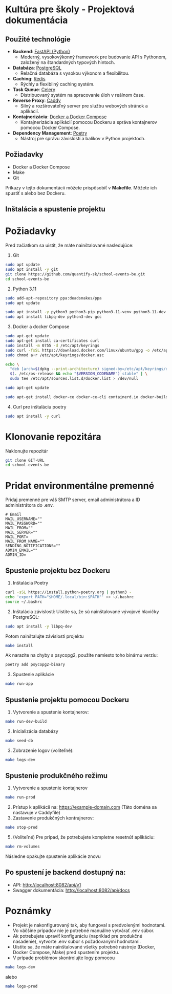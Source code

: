 # Kultúra pre školy - Projektová dokumentácia

## Použité technológie

- **Backend**: [FastAPI (Python)](https://fastapi.tiangolo.com)
  - Moderný, vysokovýkonný framework pre budovanie API s Pythonom, založený na štandardných typových hintoch.
- **Databáza**: [PostgreSQL](https://www.postgresql.org/docs/)
  - Relačná databáza s vysokou výkonom a flexibilitou.
- **Caching**: [Redis](https://redis.io/docs/latest/)
  - Rýchly a flexibilný caching systém.
- **Task Queue**: [Celery](https://docs.celeryq.dev/en/stable/#)
  - Distribuovaný systém na spracovanie úloh v reálnom čase.
- **Reverse Proxy**: [Caddy](https://caddyserver.com/docs/)
  - Silný a rozširovateľný server pre službu webových stránok a aplikácií.
- **Kontajnerizácia**: [Docker a Docker Compose](https://docs.docker.com/compose/)
  - Kontajnerizácia aplikácií pomocou Dockeru a správa kontajnerov pomocou Docker Compose.
- **Dependency Management**: [Poetry](https://python-poetry.org/docs/)
  - Nástroj pre správu závislostí a balíkov v Python projektoch.

## Požiadavky

- Docker a Docker Compose
- Make
- Git

Príkazy v tejto dokumentácii môžete prispôsobiť v **Makefile**. Môžete ich spustiť s alebo bez Dockeru.

## Inštalácia a spustenie projektu

# Požiadavky

Pred začiatkom sa uistit, že máte nainštalované nasledujúce:

1. Git
```bash
sudo apt update
sudo apt install -y git
git clone https://github.com/quantify-sk/school-events-be.git
cd school-events-be
```

2. Python 3.11
```bash
sudo add-apt-repository ppa:deadsnakes/ppa
sudo apt update

sudo apt install -y python3 python3-pip python3.11-venv python3.11-dev
sudo apt install libpq-dev python3-dev gcc
```
3. Docker a docker Compose
```bash
sudo apt-get update
sudo apt-get install ca-certificates curl
sudo install -m 0755 -d /etc/apt/keyrings
sudo curl -fsSL https://download.docker.com/linux/ubuntu/gpg -o /etc/apt/keyrings/docker.asc
sudo chmod a+r /etc/apt/keyrings/docker.asc

echo \
  "deb [arch=$(dpkg --print-architecture) signed-by=/etc/apt/keyrings/docker.asc] https://download.docker.com/linux/ubuntu \
  $(. /etc/os-release && echo "$VERSION_CODENAME") stable" | \
  sudo tee /etc/apt/sources.list.d/docker.list > /dev/null

sudo apt-get update

sudo apt-get install docker-ce docker-ce-cli containerd.io docker-buildx-plugin docker-compose-plugin
```
4. Curl pre inštaláciu poetry
```bash
sudo apt install -y curl
```

# Klonovanie repozitára
Naklonujte repozitár
```bash
git clone GIT-URL
cd school-events-be
```

# Pridat environmentálne premenné

Pridaj premenné pre váš SMTP server, email administrátora a ID administrátora do .env.
```
# Email
MAIL_USERNAME=""
MAIL_PASSWORD=""
MAIL_FROM=""
MAIL_SERVER=""
MAIL_PORT=
MAIL_FROM_NAME=""
SENDING_NOTIFICATIONS=""
ADMIN_EMAIL=""
ADMIN_ID=
```


## Spustenie projektu bez Dockeru

1. Inštalácia Poetry
```bash
curl -sSL https://install.python-poetry.org | python3 -
echo 'export PATH="$HOME/.local/bin:$PATH"' >> ~/.bashrc
source ~/.bashrc
```
2. Inštalácia závislostí: Uistite sa, že sú nainštalované vývojové hlavičky PostgreSQL:
```bash
sudo apt install -y libpq-dev
```

Potom nainštalujte závislosti projektu
```bash
make install
```
Ak narazíte na chyby s psycopg2, použite namiesto toho binárnu verziu:
```bash
poetry add psycopg2-binary
```

3. Spustenie aplikácie
```bash
make run-app
```

## Spustenie projektu pomocou Dockeru


1. Vytvorenie a spustenie kontajnerov:

```bash
make run-dev-build
```

2. Inicializácia databázy 
```bash
make seed-db
```
3. Zobrazenie logov (voliteľné):
```bash
make logs-dev
```


## Spustenie produkčného režimu

1. Vytvorenie a spustenie kontajnerov
```bash
make run-prod
```
2. Prístup k aplikácií na: https://example-domain.com (Táto doména sa nastavuje v Caddyfile)
3. Zastavenie produkčných kontrajnerov:
```bash
make stop-prod
```
5. (Voliteľné) Pre prípad, že potrebujete kompletne resetnúť aplikáciu:
```bash
make rm-volumes
```
Následne opakujte spustenie aplikácie znovu

## Po spustení je backend dostupný na:
- API: [http://localhost:8082/api/v1](http://localhost:8002/api/v1) 
- Swagger dokumentácia: [http://localhost:8082/api/docs](http://localhost:8002/api/docs) 

# Poznámky
- Projekt je nakonfigurovaný tak, aby fungoval s    predvolenými hodnotami. Vo väčšine prípadov nie je potrebné manuálne vytvárať .env súbor.
- Ak potrebujete upraviť konfiguráciu (napríklad pre produkčné nasadenie), vytvorte .env súbor s požadovanými hodnotami.
- Uistite sa, že máte nainštalované všetky potrebné nástroje (Docker, Docker Compose, Make) pred spustením projektu.
- V prípade problémov skontrolujte logy pomocou 
```bash
make logs-dev
``` 
alebo

```bash
make logs-prod
``` 